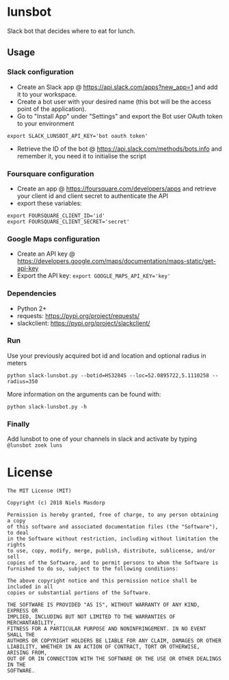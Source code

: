 # lunsbot

Slack bot that decides where to eat for lunch.

## Usage

### Slack configuration

- Create an Slack app @ https://api.slack.com/apps?new_app=1 and add it to your workspace.
- Create a bot user with your desired name (this bot will be the access point of the application).
- Go to "Install App" under "Settings" and export the Bot user OAuth token to your environment
```
export SLACK_LUNSBOT_API_KEY='bot oauth token'
```
- Retrieve the ID of the bot @ https://api.slack.com/methods/bots.info and remember it, you need it to initialise the script

### Foursquare configuration
- Create an app @ https://foursquare.com/developers/apps and retrieve your client id and client secret to authenticate the API
- export these variables: 
```
export FOURSQUARE_CLIENT_ID='id'
export FOURSQUARE_CLIENT_SECRET='secret'
```

### Google Maps configuration
- Create an API key @ https://developers.google.com/maps/documentation/maps-static/get-api-key
- Export the API key: `export GOOGLE_MAPS_API_KEY='key'`

### Dependencies
- Python 2+
- requests: https://pypi.org/project/requests/
- slackclient: https://pypi.org/project/slackclient/

### Run

Use your previously acquired bot id and location and optional radius in meters

`python slack-lunsbot.py --botid=HS3284S --loc=52.0895722,5.1110258 --radius=350`

More information on the arguments can be found with:

`python slack-lunsbot.py -h`

### Finally
Add lunsbot to one of your channels in slack and activate by typing `@lunsbot zoek luns`

License
====
```
The MIT License (MIT)

Copyright (c) 2018 Niels Masdorp

Permission is hereby granted, free of charge, to any person obtaining a copy
of this software and associated documentation files (the "Software"), to deal
in the Software without restriction, including without limitation the rights
to use, copy, modify, merge, publish, distribute, sublicense, and/or sell
copies of the Software, and to permit persons to whom the Software is
furnished to do so, subject to the following conditions:

The above copyright notice and this permission notice shall be included in all
copies or substantial portions of the Software.

THE SOFTWARE IS PROVIDED "AS IS", WITHOUT WARRANTY OF ANY KIND, EXPRESS OR
IMPLIED, INCLUDING BUT NOT LIMITED TO THE WARRANTIES OF MERCHANTABILITY,
FITNESS FOR A PARTICULAR PURPOSE AND NONINFRINGEMENT. IN NO EVENT SHALL THE
AUTHORS OR COPYRIGHT HOLDERS BE LIABLE FOR ANY CLAIM, DAMAGES OR OTHER
LIABILITY, WHETHER IN AN ACTION OF CONTRACT, TORT OR OTHERWISE, ARISING FROM,
OUT OF OR IN CONNECTION WITH THE SOFTWARE OR THE USE OR OTHER DEALINGS IN THE
SOFTWARE.
```
